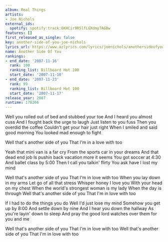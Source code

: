 ```yaml
---
album: Real Things
artists:
- Joe Nichols
external_ids:
  spotify: spotify:track:6KHCir9R5lfLGXdmy7AGBw
features: []
first_released_as_single: false
key: another-side-of-you-joe-nichols
lyrics_url: https://www.azlyrics.com/lyrics/joenichols/anothersideofyou.html
name: Another Side Of You
rankings:
- end_date: '2007-11-16'
  rank: 100
  ranking_list: Billboard Hot 100
  start_date: '2007-11-10'
- end_date: '2007-11-23'
  rank: 99
  ranking_list: Billboard Hot 100
  start_date: '2007-11-17'
release_year: 2007
runtime: 178266
---
```

Well you rolled out of bed and stubbed your toe
And I heard you almost cuss
And I fought back the urge to laugh
Just listen to you fuss
Then you overdid the coffee
Couldn't get your hair just right
When I smiled and said good morning
You looked mad enough to fight

Well that's another side of you
That I'm in a love with too

Yeah that mini van is a far cry
From the sports car in your dreams
And that dead end job
Is pushin back vacation more it seems
You got soccer at 4:30
And ballet class by 5:00
Then I call you talkin' flirty
You ask have I lost my mind

Well that's another side of you
That I'm in love with too
When you lay down in my arms
Let go of all that stress
Whisper honey I love you
With your head on my chest
When the world's strongest woman is my lady
When the day is through
Well that's another side of you
That I'm in love with too

If I had to do the things you do
Well I'd just lose my mind
Somehow you get up by 8:00
And settle down by nine
And I hear you down the hallway
As you're layin' down to sleep
And pray the good lord watches over them for you and me

Well that's another side of you
That I'm in love with too
Well that's another side of you
That I'm in love with too
